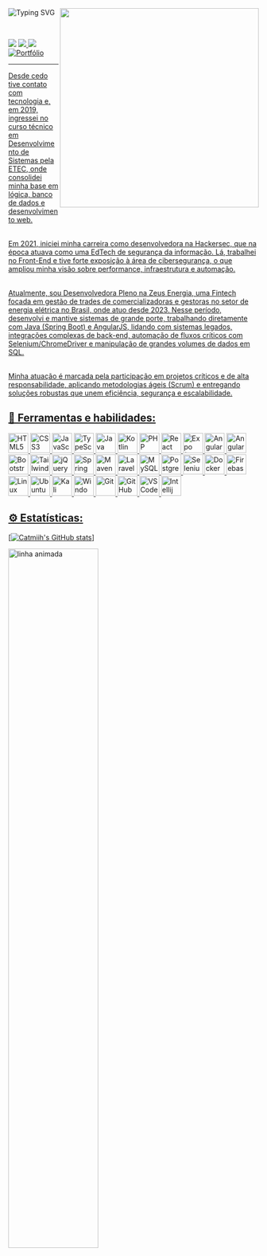 <div>

<img src="https://readme-typing-svg.demolab.com?font=Press+Start+2P&size=15&duration=3000&pause=460&color=FFFFFF&width=540&height=50&lines=Emily+'catmiih'+Leme;Desenvolvedora+Fullstack+Java" alt="Typing SVG" align="left"/>

<img src="https://i.pinimg.com/originals/43/3a/88/433a885903b5e6b6b9b5edf681169882.gif" width="400px" align="right"/>

</div>

<br><br>
<p align="left>
  
  <a href="https://www.linkedin.com/in/emily-leme" target="_blank" alt="Linkedin">
    <img src="https://img.shields.io/badge/-Linkedin-0e76a8?style=for-the-badge&logo=ghost&logoColor=white" />
  </a>
  
  <a href="mailto:emilyleme.dev@gmail.com" target="_blank" alt="Gmail">
    <img src="https://img.shields.io/badge/-Gmail-cc3838?style=for-the-badge&logo=Gmail&logoColor=white" />
  </a>

  <a href="https://discordapp.com/users/SEU_ID" target="_blank" alt="Discord">
    <img src="https://img.shields.io/badge/-Discord-5865F2?style=for-the-badge&logo=discord&logoColor=white" />
  </a>

  <a href="https://SEU_PORTFOLIO.com" target="_blank" alt="Portfólio">
    <img
      src="https://img.shields.io/badge/-Portf%C3%B3lio-c3829e?style=for-the-badge&logo=instatus&logoColor=white"
      alt="Portfólio"
    />
  
</p>
<hr>
<p align="left">
Desde cedo tive contato com tecnologia e, em 2019, ingressei no curso técnico em Desenvolvimento de Sistemas pela ETEC, onde consolidei minha base em lógica, banco de dados e desenvolvimento web. </br></br>

Em 2021, iniciei minha carreira como desenvolvedora na Hackersec, que na época atuava como uma EdTech de segurança da informação. Lá, trabalhei no Front-End e tive forte exposição à área de cibersegurança, o que ampliou minha visão sobre performance, infraestrutura e automação.</br></br>

Atualmente, sou Desenvolvedora Pleno na Zeus Energia, uma Fintech focada em gestão de trades de comercializadoras e gestoras no setor de energia elétrica no Brasil, onde atuo desde 2023. Nesse período, desenvolvi e mantive sistemas de grande porte, trabalhando diretamente com Java (Spring Boot) e AngularJS, lidando com sistemas legados, integrações complexas de back-end, automação de fluxos críticos com Selenium/ChromeDriver e manipulação de grandes volumes de dados em SQL.</br></br>

Minha atuação é marcada pela participação em projetos críticos e de alta responsabilidade, aplicando metodologias ágeis (Scrum) e entregando soluções robustas que unem eficiência, segurança e escalabilidade.</br>
</p>

<h2 align="left">
  🚀 Ferramentas e habilidades:
</h2>

<div>
  <img height="40" title="HTML5" src="https://cdn.jsdelivr.net/gh/devicons/devicon/icons/html5/html5-original.svg"/>
  <img height="40" title="CSS3" src="https://cdn.jsdelivr.net/gh/devicons/devicon/icons/css3/css3-original.svg"/>
  <img height="40" title="JavaScript" src="https://cdn.jsdelivr.net/gh/devicons/devicon/icons/javascript/javascript-original.svg"/>
  <img height="40" title="TypeScript" src="https://cdn.jsdelivr.net/gh/devicons/devicon/icons/typescript/typescript-original.svg"/>
  <img height="40" title="Java" src="https://cdn.jsdelivr.net/gh/devicons/devicon/icons/java/java-original.svg"/>
  <img height="40" title="Kotlin" src="https://cdn.jsdelivr.net/gh/devicons/devicon/icons/kotlin/kotlin-original.svg"/>
  <img height="40" title="PHP" src="https://cdn.jsdelivr.net/gh/devicons/devicon/icons/php/php-original.svg"/>
  <img height="40" title="React" src="https://cdn.jsdelivr.net/gh/devicons/devicon/icons/react/react-original.svg"/>
  <img height="40" title="Expo (React Native)" src="https://cdn.jsdelivr.net/gh/devicons/devicon/icons/expo/expo-original.svg"/>
  <img height="40" title="Angular" src="https://cdn.jsdelivr.net/gh/devicons/devicon/icons/angular/angular-original.svg"/>
  <img height="40" title="AngularJS" src="https://cdn.jsdelivr.net/gh/devicons/devicon/icons/angularjs/angularjs-original.svg"/>
  <img height="40" title="Bootstrap" src="https://cdn.jsdelivr.net/gh/devicons/devicon/icons/bootstrap/bootstrap-original.svg"/>
  <img height="40" title="Tailwind CSS" src="https://cdn.jsdelivr.net/gh/devicons/devicon/icons/tailwindcss/tailwindcss-original.svg"/>
  <img height="40" title="jQuery" src="https://cdn.jsdelivr.net/gh/devicons/devicon/icons/jquery/jquery-original.svg"/>
  <img height="40" title="Spring" src="https://cdn.jsdelivr.net/gh/devicons/devicon/icons/spring/spring-original.svg"/>
  <img height="40" title="Maven" src="https://cdn.jsdelivr.net/gh/devicons/devicon/icons/maven/maven-original.svg"/>
  <img height="40" title="Laravel" src="https://cdn.jsdelivr.net/gh/devicons/devicon/icons/laravel/laravel-original.svg"/>
  <img height="40" title="MySQL" src="https://cdn.jsdelivr.net/gh/devicons/devicon/icons/mysql/mysql-original.svg"/>
  <img height="40" title="PostgreSQL" src="https://cdn.jsdelivr.net/gh/devicons/devicon/icons/postgresql/postgresql-original.svg"/>
  <img height="40" title="Selenium" src="https://cdn.jsdelivr.net/gh/devicons/devicon/icons/selenium/selenium-original.svg"/>
  <img height="40" title="Docker" src="https://cdn.jsdelivr.net/gh/devicons/devicon/icons/docker/docker-original.svg"/>
  <img height="40" title="Firebase" src="https://cdn.jsdelivr.net/gh/devicons/devicon/icons/firebase/firebase-plain.svg"/>
  <img height="40" title="Linux" src="https://cdn.jsdelivr.net/gh/devicons/devicon/icons/linux/linux-original.svg"/>
  <img height="40" title="Ubuntu" src="https://www.vectorlogo.zone/logos/ubuntu/ubuntu-icon.svg"/>
  <img height="40" title="Kali Linux" src="https://github.com/PapirusDevelopmentTeam/papirus-icon-theme/blob/master/Papirus/64x64/apps/distributor-logo-kali-linux.svg"/>
  <img height="40" title="Windows" src="https://cdn.jsdelivr.net/gh/devicons/devicon/icons/windows8/windows8-original.svg"/>
  <img height="40" title="Git" src="https://cdn.jsdelivr.net/gh/devicons/devicon/icons/git/git-original.svg"/>
  <img height="40" title="GitHub" src="https://cdn.jsdelivr.net/gh/devicons/devicon/icons/github/github-original.svg"/>
  <img height="40" title="VS Code" src="https://cdn.jsdelivr.net/gh/devicons/devicon/icons/vscode/vscode-original.svg"/>  
  <img height="40" title="Intellij" src="https://github.com/gilbarbara/logos/blob/main/logos/intellij-idea.svg"/>    
</div>

</hr>

<h2>⚙️ Estatísticas:</h2>


[![Catmiih's GitHub stats](https://github-readme-stats.vercel.app/api/top-langs/?username=catmiih&langs_count=8&show_icons=true&theme=transparent&layout=compact)]

<p align="left">
  <img src="https://pa1.aminoapps.com/6479/9747b7158d4a21faaaebabc9e3a88880bb1f45a7_hq.gif" width="60%" alt="linha animada" />
</p>



